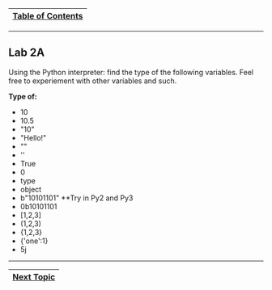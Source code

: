 |[Table of Contents](/00-Table-of-Contents.md)|
|---|

---

## Lab 2A

Using the Python interpreter: find the type of the following variables. Feel free to experiement with other variables and such.

**Type of:**

* 10
* 10.5
* "10"
* "Hello!"
* ""
* ''
* True
* 0
* type
* object
* b"10101101" \*\*Try in Py2 and Py3
* 0b10101101
* \[1,2,3\]
* \(1,2,3\)
* {1,2,3}
* {'one':1}
* 5j

---

|[Next Topic](/02_Data_Types/02_numbers.md)|
|---|
